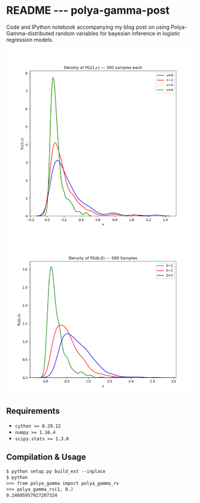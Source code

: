 README --- polya-gamma-post
===========================

Code and IPython notebook accompanying my blog post on using Polya-Gamma-distributed random variables
for bayesian inference in logistic regression models.

![PG(1,c) for various real c](./images/PG_1_c.png)

![PG(b,0) for various positive integer b](./images/PG_b_0.png)


## Requirements
* `cython >= 0.29.12`
* `numpy >= 1.16.4`
* `scipy.stats >= 1.3.0`

## Compilation & Usage
```
$ python setup.py build_ext --inplace
$ python
>>> from polya_gamma import polya_gamma_rv
>>> polya_gamma_rv(1, 0.)
0.24695957927207324
```
